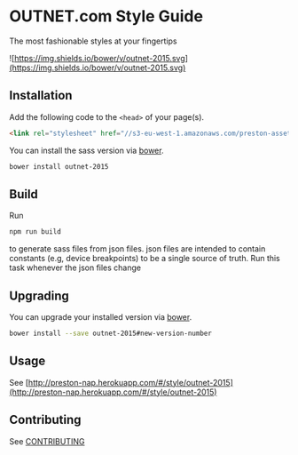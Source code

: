 # OUTNET.com Style Guide

The most fashionable styles at your fingertips

![https://img.shields.io/bower/v/outnet-2015.svg](https://img.shields.io/bower/v/outnet-2015.svg)

## Installation

Add the following code to the `<head>` of your page(s).
```html
<link rel="stylesheet" href="//s3-eu-west-1.amazonaws.com/preston-assets/1.2.7/css/outnet-2015.css">
```

You can install the sass version via [bower](http://bower.io).
```bash
bower install outnet-2015
```

## Build

Run
```bash
npm run build
```
to generate sass files from json files. json files are intended to contain constants (e.g, device breakpoints) to be a single source of truth. Run this task whenever the json files change
 

## Upgrading

You can upgrade your installed version via [bower](http://bower.io).
```bash
bower install --save outnet-2015#new-version-number
```

## Usage
See [http://preston-nap.herokuapp.com/#/style/outnet-2015](http://preston-nap.herokuapp.com/#/style/outnet-2015)

## Contributing
See [CONTRIBUTING](https://github.com/NET-A-PORTER/outnet-2015/wiki/Contributing)
